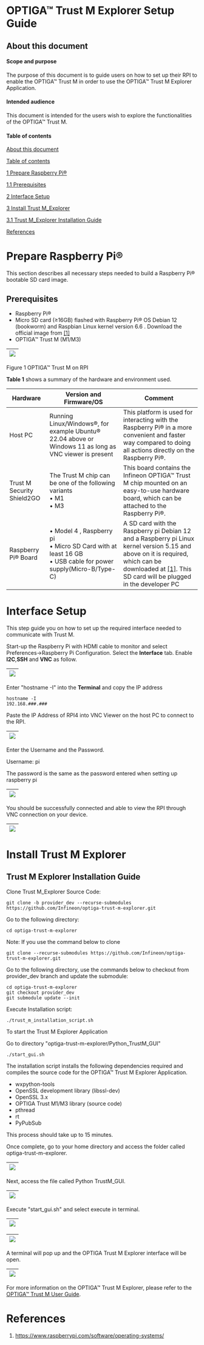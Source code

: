 # **OPTIGA™ Trust M Explorer Setup Guide**

## About this document

#### Scope and purpose

The purpose of this document is to guide users on how to set up their RPI to enable the OPTIGA™ Trust M in order to use the OPTIGA™ Trust M Explorer Application.

#### Intended audience

This document is intended for the users wish to explore the functionalities of the OPTIGA™ Trust M.

#### Table of contents

[About this document ](#about-this-document)

[Table of contents](#table-of-contents)

[1 Prepare Raspberry Pi®](#prepare-raspberry-pi®)

[1.1 Prerequisites](#prerequisites)

[2 Interface Setup](#interface-setup)

[3 Install Trust M_Explorer](#install-trust-m-explorer)

[3.1 Trust M_Explorer Installation Guide](#trust-m-explorer-installation-guide)

[References](#references)



# Prepare Raspberry Pi® 

This section describes all necessary steps needed to build a Raspberry Pi® bootable SD card image.

## Prerequisites 

-   Raspberry Pi®
-   Micro SD card (≥16GB) flashed with Raspberry Pi® OS Debian 12 (bookworm) and Raspbian Linux kernel version 6.6 . Download the official image from [[1]](#references)
-   OPTIGA™ Trust M  (M1/M3)

| ![](images/Setup/HardwareSetup.png) |
| ------------------------------------ |

Figure 1 OPTIGA™ Trust M on RPI 

**Table 1** shows a summary of the hardware and environment used.

| Hardware                   | Version   and Firmware/OS                                    | Comment                                                      |
| -------------------------- | ------------------------------------------------------------ | ------------------------------------------------------------ |
| Host  PC                   | Running Linux/Windows®, for example Ubuntu® 22.04 above or Windows 11 as long as VNC viewer is present | This  platform is used for interacting with  the Raspberry Pi® in a more convenient and faster way compared to doing all  actions directly on the Raspberry Pi®. |
| Trust M Security Shield2GO | The Trust M chip can be one of the following variants  <br />• M1  <br />• M3 | This  board contains the Infineon OPTIGA™ Trust M chip mounted on an  easy-to-use hardware board, which can be attached to the Raspberry Pi®. |
| Raspberry  Pi® Board       | •  Model 4 , Raspberry pi<br />•  Micro SD Card with at least 16 GB<br />•  USB cable for power supply(Micro-B/Type-C) | A SD  card with the Raspberry pi Debian 12 and a Raspberry pi Linux kernel version 5.15 and above on it is required, which can be downloaded at [[1]](#_References). This SD card will be  plugged in the developer PC |



# Interface Setup

This step guide you on how to set up the required interface needed to communicate with Trust M.

Start-up the Raspberry Pi with HDMI cable to monitor and select Preferences->Raspberry Pi Configuration. Select the **Interface** tab. Enable **I2C**,**SSH** and **VNC** as follow.

| ![](images/Setup/raspi-preference.png) |
| ------------------------------- |

[^Figure 2]: RPI Home Screen on monitor

 Enter "hostname -I" into the **Terminal** and copy the IP address

```
hostname -I       
192.168.###.###
```

Paste the IP Address of RPI4 into VNC Viewer on the host PC to connect to the RPI.

| ![](images/Setup/VNCViewer.png) |
| ------------------------------------------------------ |

[^Figure 3]: VNC Viewer Connection Screen

Enter the Username and the Password.

Username: pi

The password is the same as the password entered when setting up raspberry pi

| ![](images/Setup/VNCViewerUserPass.png) |
| ------------------------------------------------------------ |

[^Figure 4]: VNC Viewer Authentication Menu

You should be successfully connected and able to view the RPI through VNC connection on your device.

| ![](images/Setup/RPIHomeScreen_VNC.png) |
| ------------------------------------------------------------ |

[^Figure 5]: RPI Home Screen on VNC Viewer



# Install Trust M Explorer 

## Trust M Explorer Installation Guide

Clone Trust M_Explorer Source Code:  

```
git clone -b provider_dev --recurse-submodules https://github.com/Infineon/optiga-trust-m-explorer.git

```

Go to the following directory:

```
cd optiga-trust-m-explorer
```

Note: If you use  the command below to clone

```
git clone --recurse-submodules https://github.com/Infineon/optiga-trust-m-explorer.git

```

Go to the following directory, use the commands below to checkout from provider_dev branch and update the submodule:

```
cd optiga-trust-m-explorer
git checkout provider_dev
git submodule update --init
```

Execute Installation script:

```
./trust_m_installation_script.sh
```

To start the Trust M Explorer Application

Go to directory "optiga-trust-m-explorer/Python_TrustM_GUI"

```
./start_gui.sh
```

The installation script installs the following dependencies required and compiles the source code for the OPTIGA™ Trust M Explorer Application.

-   wxpython-tools
-   OpenSSL development library (libssl-dev)
-   OpenSSL 3.x
-   OPTIGA Trust M1/M3 library (source code)
-   pthread
-   rt
-   PyPubSub

This process should take up to 15 minutes.

Once complete, go to your home directory and access the folder called optiga-trust-m-explorer.

| ![](images/Setup/trustm_explorer.png) |
| -------------------------------------- |

[^Figure 6]: Trust M Explorer File Directory

Next, access the file called Python TrustM_GUI.

| ![](images/Setup/pythongui.png) |
| :------------------------------- |

[^Figure 7]: Python Trust M GUI File Directory

Execute "start_gui.sh" and select execute in terminal.

| ![](images/Setup/start_gui.png) |
| -------------------------------- |

[^Figure 8]: Selecting start_gui.sh

| ![](images/Setup/execute.png) |
| ------------------------------ |

[^Figure 9]: Executing start_gui.sh in terminal

A terminal will pop up and the OPTIGA Trust M Explorer interface will be open.

| ![](images/Setup/MainScreen.png) |
| ------------------------------------------------------- |

[^Figure 10]: Home Screen of OPTIGA Trust M Explorer

For more information on the OPTIGA™ Trust M Explorer, please refer to the [OPTIGA™ Trust M User Guide](./User%20Guide.md).

# References

1.  https://www.raspberrypi.com/software/operating-systems/
